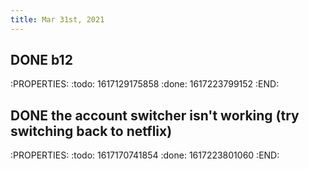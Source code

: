 ```yaml
---
title: Mar 31st, 2021
---
```


## DONE b12
:PROPERTIES:
:todo: 1617129175858
:done: 1617223799152
:END:
## DONE the account switcher isn't working (try switching back to netflix)
:PROPERTIES:
:todo: 1617170741854
:done: 1617223801060
:END:
